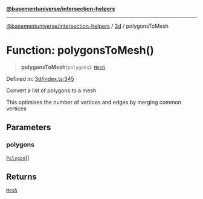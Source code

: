 [**@basementuniverse/intersection-helpers**](../../README.md)

***

[@basementuniverse/intersection-helpers](../../README.md) / [3d](../README.md) / polygonsToMesh

# Function: polygonsToMesh()

> **polygonsToMesh**(`polygons`): [`Mesh`](../types/type-aliases/Mesh.md)

Defined in: [3d/index.ts:345](https://github.com/basementuniverse/intersection-helpers/blob/ce8bdda9fbd616d6a406e87a4824e91fffc01d0e/src/3d/index.ts#L345)

Convert a list of polygons to a mesh

This optimises the number of vertices and edges by merging common vertices

## Parameters

### polygons

[`Polygon`](../types/type-aliases/Polygon.md)[]

## Returns

[`Mesh`](../types/type-aliases/Mesh.md)

